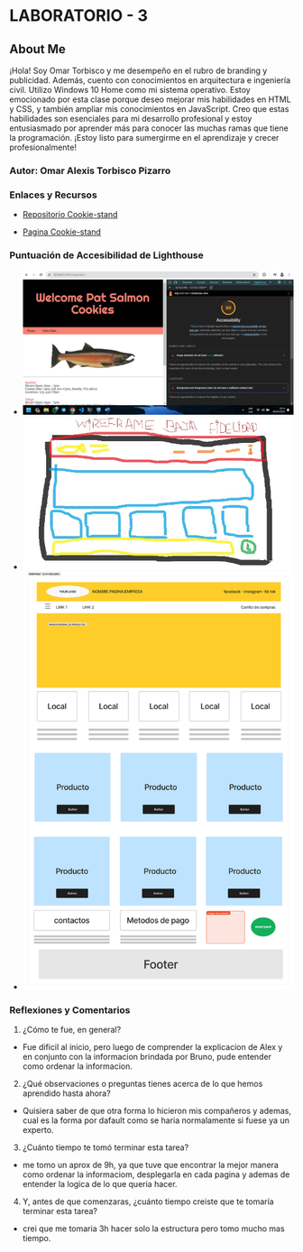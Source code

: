 # LABORATORIO - 3

## About Me

¡Hola! Soy Omar Torbisco y me desempeño en el rubro de branding y publicidad. Además, cuento con conocimientos en arquitectura e ingeniería civil. Utilizo Windows 10 Home como mi sistema operativo.
Estoy emocionado por esta clase porque deseo mejorar mis habilidades en HTML y CSS, y también ampliar mis conocimientos en JavaScript. Creo que estas habilidades son esenciales para mi desarrollo profesional y estoy entusiasmado por aprender más para conocer las muchas ramas que tiene la programación. ¡Estoy listo para sumergirme en el aprendizaje y crecer profesionalmente!

### Autor: Omar Alexis Torbisco Pizarro

### Enlaces y Recursos

* [Repositorio Cookie-stand](https://github.com/omartpiza/cookie-stand)

* [Pagina Cookie-stand](https://omartpiza.github.io/cookie-stand)

### Puntuación de Accesibilidad de Lighthouse

* ![Lighthouse](/img/lighthouse-06.jpg)
* ![Wireframe Baja Fidelidad](/img/wireframe-baja.jpg)
* ![Wireframe Alta Fidelidad](/img/wireframe-alta.jpg)

### Reflexiones y Comentarios

1. ¿Cómo te fue, en general?
- Fue dificil al inicio, pero luego de comprender la explicacion de Alex y en conjunto con la informacion brindada por Bruno, pude entender como ordenar la informacion.
2. ¿Qué observaciones o preguntas tienes acerca de lo que hemos aprendido hasta ahora?
- Quisiera saber de que otra forma lo hicieron mis compañeros y ademas, cual es la forma por dafault como se haria normalamente si fuese ya un experto.
3. ¿Cuánto tiempo te tomó terminar esta tarea?
- me tomo un aprox de 9h, ya que tuve que encontrar la mejor manera como ordenar la informaciom, desplegarla en cada pagina y ademas de entender la logica de lo que queria hacer.
4. Y, antes de que comenzaras, ¿cuánto tiempo creiste que te tomaría terminar esta tarea?
- crei que me tomaria 3h hacer solo la estructura pero tomo mucho mas tiempo.